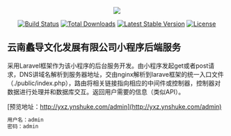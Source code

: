 <p align="center"><img src="https://www.ynshuke.com/wp-content/uploads/2017/02/3-2.png"></p>

<p align="center">
<a href="https://ic.ynshuke.com/109.html"><img src="https://travis-ci.org/laravel/framework.svg" alt="Build Status"></a>
<a href="https://ic.ynshuke.com/109.html"><img src="https://poser.pugx.org/laravel/framework/d/total.svg" alt="Total Downloads"></a>
<a href="https://ic.ynshuke.com/109.html"><img src="https://poser.pugx.org/laravel/framework/v/stable.svg" alt="Latest Stable Version"></a>
<a href="https://ic.ynshuke.com/109.html"><img src="https://poser.pugx.org/laravel/framework/license.svg" alt="License"></a>
</p>

## 云南蠡导文化发展有限公司小程序后端服务
  采用Laravel框架作为该小程序的后台服务开发。由小程序发起get或者post请求，DNS讲域名解析到服务器地址，交由nginx解析到larave框架的统一入口文件（./public/index.php），路由将相关链接指向相应的中间件或控制器，控制器对数据进行处理并和数据库交互。返回用户需要的信息（类似API）。

[预览地址：http://yxz.ynshuke.com/admin](http://yxz.ynshuke.com/admin)

```php
用户名：admin
密码：admin
```
